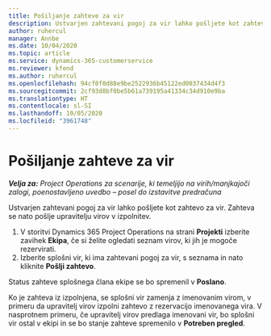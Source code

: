 ```yaml
---
title: Pošiljanje zahteve za vir
description: Ustvarjen zahtevani pogoj za vir lahko pošljete kot zahtevo za vir. Zahteva se nato pošlje upravitelju virov v izpolnitev.
author: ruhercul
manager: Annbe
ms.date: 10/04/2020
ms.topic: article
ms.service: dynamics-365-customerservice
ms.reviewer: kfend
ms.author: ruhercul
ms.openlocfilehash: 94cf0f0d88e9be2522936b45122ed0037434d4f3
ms.sourcegitcommit: 2cf93d8bf0be5b61a739195a41334c34d910e9ba
ms.translationtype: HT
ms.contentlocale: sl-SI
ms.lasthandoff: 10/05/2020
ms.locfileid: "3961748"
---
```

# <a name="submit-a-resource-request"></a>Pošiljanje zahteve za vir

_**Velja za:** Project Operations za scenarije, ki temeljijo na virih/manjkajoči zalogi, poenostavljeno uvedbo – posel do izstavitve predračuna_

Ustvarjen zahtevani pogoj za vir lahko pošljete kot zahtevo za vir. Zahteva se nato pošlje upravitelju virov v izpolnitev.

1. V storitvi Dynamics 365 Project Operations na strani **Projekti** izberite zavihek **Ekipa**, če si želite ogledati seznam virov, ki jih je mogoče rezervirati. 
2. Izberite splošni vir, ki ima zahtevani pogoj za vir, s seznama in nato kliknite **Pošlji zahtevo**.

Status zahteve splošnega člana ekipe se bo spremenil v **Poslano**.

Ko je zahteva iz izpolnjena, se splošni vir zamenja z imenovanim virom, v primeru da upravitelj virov izpolni zahtevo z rezervacijo imenovanega vira. V nasprotnem primeru, če upravitelj virov predlaga imenovani vir, bo splošni vir ostal v ekipi in se bo stanje zahteve spremenilo v **Potreben pregled**.

